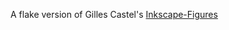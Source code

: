 A flake version of Gilles Castel's [Inkscape-Figures](https://github.com/gillescastel/inkscape-figures/tree/master)
